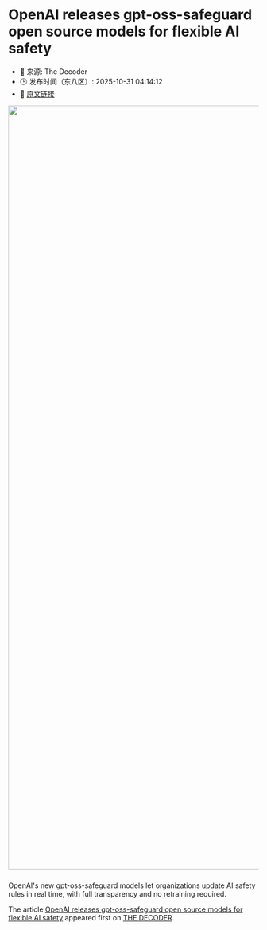 # OpenAI releases gpt-oss-safeguard open source models for flexible AI safety
- 📅 来源: The Decoder
- 🕒 发布时间（东八区）: 2025-10-31 04:14:12
- 🔗 [原文链接](https://the-decoder.com/openai-releases-gpt-oss-safeguard-open-source-models-for-flexible-ai-safety/)

<p><img alt="" class="attachment-full size-full wp-post-image" height="1024" src="https://the-decoder.com/wp-content/uploads/2025/10/openai_logo_wall-1.png" style="height: auto; margin-bottom: 10px;" width="1536" /></p>
<p>        OpenAI's new gpt-oss-safeguard models let organizations update AI safety rules in real time, with full transparency and no retraining required.</p>
<p>The article <a href="https://the-decoder.com/openai-releases-gpt-oss-safeguard-open-source-models-for-flexible-ai-safety/">OpenAI releases gpt-oss-safeguard open source models for flexible AI safety</a> appeared first on <a href="https://the-decoder.com">THE DECODER</a>.</p>
